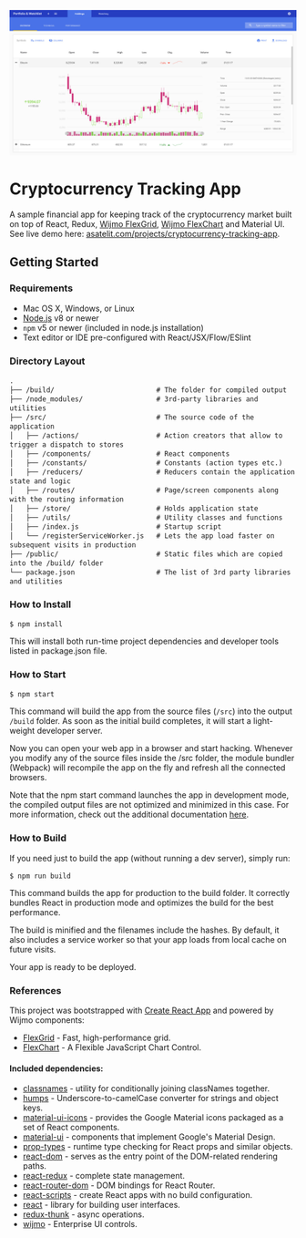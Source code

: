 ![](https://raw.githubusercontent.com/asatelit/cryptocurrency-tracking-app/master/doc/images/cryptocurrency-tracking-app.jpg)

# Cryptocurrency Tracking App

A sample financial app for keeping track of the cryptocurrency market built on top of React, Redux,
[Wijmo FlexGrid](https://www.grapecity.com/en/wijmo-flexgrid),
[Wijmo FlexChart](https://www.grapecity.com/en/wijmo-flexchart) and Material UI.
See live demo here: [asatelit.com/projects/cryptocurrency-tracking-app](https://asatelit.com/projects/cryptocurrency-tracking-app).

## Getting Started

### Requirements

  * Mac OS X, Windows, or Linux
  * [Node.js](https://nodejs.org/) v8 or newer
  * `npm` v5 or newer (included in node.js installation)
  * Text editor or IDE pre-configured with React/JSX/Flow/ESlint

### Directory Layout

```
.
├── /build/                         # The folder for compiled output
├── /node_modules/                  # 3rd-party libraries and utilities
├── /src/                           # The source code of the application
│   ├── /actions/                   # Action creators that allow to trigger a dispatch to stores
│   ├── /components/                # React components
│   ├── /constants/                 # Constants (action types etc.)
│   ├── /reducers/                  # Reducers contain the application state and logic
│   ├── /routes/                    # Page/screen components along with the routing information
│   ├── /store/                     # Holds application state
│   ├── /utils/                     # Utility classes and functions
│   ├── /index.js                   # Startup script
│   └── /registerServiceWorker.js   # Lets the app load faster on subsequent visits in production
├── /public/                        # Static files which are copied into the /build/ folder
└── package.json                    # The list of 3rd party libraries and utilities
```

### How to Install

```shell
$ npm install
```

This will install both run-time project dependencies and developer tools listed in package.json file.

### How to Start

```shell
$ npm start
```

This command will build the app from the source files (`/src`) into the output `/build` folder.
As soon as the initial build completes, it will start a light-weight developer server.

Now you can open your web app in a browser and start hacking.
Whenever you modify any of the source files inside the /src folder, the module bundler (Webpack)
will recompile the app on the fly and refresh all the connected browsers.

Note that the npm start command launches the app in development mode, the compiled output files are not optimized
and minimized in this case. For more information, check out the additional documentation [here](./doc/README.md).

### How to Build

If you need just to build the app (without running a dev server), simply run:

```shell
$ npm run build
```

This command builds the app for production to the build folder.
It correctly bundles React in production mode and optimizes the build for the best performance.

The build is minified and the filenames include the hashes.
By default, it also includes a service worker so that your app loads from local cache on future visits.

Your app is ready to be deployed.

### References

This project was bootstrapped with [Create React App](https://github.com/facebook/create-react-app) and powered by Wijmo components:
* [FlexGrid](https://www.grapecity.com/en/wijmo-flexgrid) - Fast, high-performance grid.
* [FlexChart](https://www.grapecity.com/en/wijmo-flexchart) - A Flexible JavaScript Chart Control.

#### Included dependencies:

* [classnames](https://github.com/JedWatson/classnames) -  utility for conditionally joining classNames together.
* [humps](https://github.com/domchristie/humps) - Underscore-to-camelCase converter for strings and object keys.
* [material-ui-icons](https://www.npmjs.com/package/material-ui-icons) - provides the Google Material icons packaged as a set of React components.
* [material-ui](https://github.com/mui-org/material-ui) - components that implement Google's Material Design.
* [prop-types](https://www.npmjs.com/package/prop-types) - runtime type checking for React props and similar objects.
* [react-dom](https://github.com/facebook/react) - serves as the entry point of the DOM-related rendering paths.
* [react-redux](https://github.com/reactjs/redux/tree/master/docs) - complete state management.
* [react-router-dom](https://www.npmjs.com/package/react-router-dom) - DOM bindings for React Router.
* [react-scripts](https://github.com/facebook/create-react-app) - create React apps with no build configuration.
* [react](https://github.com/facebook/react) - library for building user interfaces.
* [redux-thunk](https://github.com/gaearon/redux-thunk) - async operations.
* [wijmo](https://www.npmjs.com/package/wijmo) - Enterprise UI controls.
